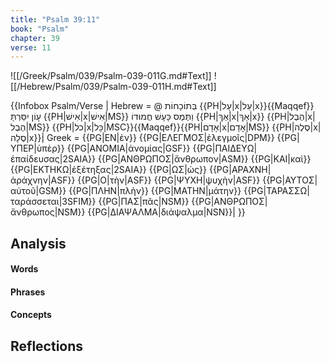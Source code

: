 ```yaml
---
title: "Psalm 39:11"
book: "Psalm"
chapter: 39
verse: 11
---
```

![[/Greek/Psalm/039/Psalm-039-011G.md#Text]]
![[/Hebrew/Psalm/039/Psalm-039-011H.md#Text]]

{{Infobox Psalm/Verse |
  Hebrew = @
בְּתוֹכָחוֹת
{{PH|עָל|x|עַל|x}}{{Maqqef}}
עָוֹן
יִסַּרְתָּ
{{PH|אִישׁ|x|אִישׁ|MS}}
וַתֶּמֶס
כָּעָשׁ
חֲמוּדוֹ
{{PH|אַךְ|x|אַךְ|x}} {{PH|הֶבֶל|x|הֶבֶל|MS}} {{PH|כל|x|כָּל|MSC}}{{Maqqef}}{{PH|אָדָם|x|אָדָם|MS}} {{PH|סֶלֶה|x|סֶלָה|x}}׃|
  Greek = {{PG|ΕΝ|ἐν}} {{PG|ΕΛΕΓΜΟΣ|ἐλεγμοῖς|DPM}} {{PG|ΥΠΕΡ|ὑπὲρ}} {{PG|ΑΝΟΜΙΑ|ἀνομίας|GSF}} {{PG|ΠΑΙΔΕΥΩ|ἐπαίδευσας|2SAIA}} {{PG|ΑΝΘΡΩΠΟΣ|ἄνθρωπον|ASM}} {{PG|ΚΑΙ|καὶ}} {{PG|ΕΚΤΗΚΩ|ἐξέτηξας|2SAIA}} {{PG|ΩΣ|ὡς}} {{PG|ΑΡΑΧΝΗ|ἀράχνην|ASF}} {{PG|Ο|τὴν|ASF}} {{PG|ΨΥΧΗ|ψυχὴν|ASF}} {{PG|ΑΥΤΟΣ|αὐτοῦ|GSM}} {{PG|ΠΛΗΝ|πλὴν}} {{PG|ΜΑΤΗΝ|μάτην}} {{PG|ΤΑΡΑΣΣΩ|ταράσσεται|3SFIM}} {{PG|ΠΑΣ|πᾶς|NSM}} {{PG|ΑΝΘΡΩΠΟΣ|ἄνθρωπος|NSM}} {{PG|ΔΙΑΨΑΛΜΑ|διάψαλμα|NSN}}|
}}

## Analysis

#### Words

#### Phrases

#### Concepts

## Reflections
